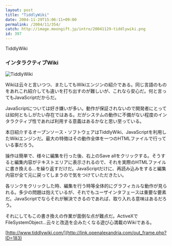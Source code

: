 ```yaml
---
layout: post
title: "TiddlyWiki"
date: 2004-11-29T15:06:11+09:00
permalink: /2004/11/354/
catch: http://image.moongift.jp/intro/20041129-tiddlywiki.png
id: 397
---
```

TiddlyWiki  
<!--more-->

### インタラクティブWiki
  

![TiddlyWiki](http://image.moongift.jp/intro/20041129-tiddlywiki.png "TiddlyWiki")

  

Wikiは云々と言いつつ、またしてもWikiエンジンの紹介である。同じ言語のものをあれこれ紹介しても違いを打ち出すのが難しいが、これなら安心だ。何と言ってもJavaScriptだからだ。

  

JavaScriptについては好き嫌いが多い。動作が保証されないので開発者にとっては如何ともしがたい存在ではある。だがシステムの動作に不備がない程度のインタラクティブ性であれば利用する意義はあるかなと思い至っている。

  

本日紹介するオープンソース・ソフトウェアはTiddlyWiki、JavaScriptを利用したWikiエンジンだ。最大の特徴はその動作全体を一つのHTMLファイルで行っている事だろう。

  

操作は簡単で、様々に編集を行った後、右上のSave allをクリックする。そうすると編集内容がテキストエリアに表示されるので、それを実際のHTMLファイルに書き換える…を繰り返すだけだ。JavaScriptだけに、再読み込みをすると編集内容が全て元に戻ってしまうので気をつけていただきたい。

  

各リンクをクリックした時、編集を行う時等全体的にグラフィカルな動作が見られる。多少の問題は抱えているが、それでもユーザインタフェースは重要な要素だ。JavaScriptでならそれが解決できるのであれば、取り入れる意味はあるだろう。

  

それにしてもこの書き換えの作業が面倒な点が難点だ。ActiveXでFileSystemObject…云々と改造を企みたくなる遊び心満載のWikiである。

  

[http://www.tiddlywiki.com/](http://link.openalexandria.com/out_frame.php?ID=183)

